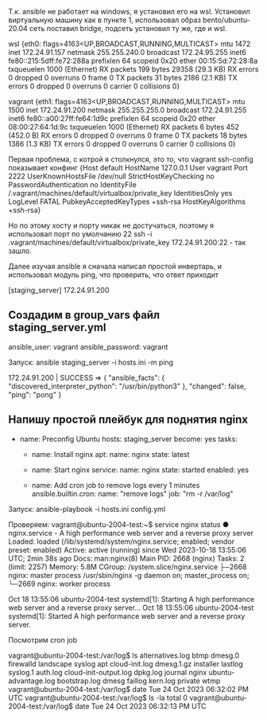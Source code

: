 Т.к. ansible не работает на windows, я установил его на wsl.
Установил виртуальную машину как в пункте 1, использовал образ bento/ubuntu-20.04
сеть поставил bridge, подсеть установил ту же, где и wsl.

wsl
{eth0: flags=4163<UP,BROADCAST,RUNNING,MULTICAST>  mtu 1472
        inet 172.24.91.157  netmask 255.255.240.0  broadcast 172.24.95.255
        inet6 fe80::215:5dff:fe72:288a  prefixlen 64  scopeid 0x20<link>
        ether 00:15:5d:72:28:8a  txqueuelen 1000  (Ethernet)
        RX packets 199  bytes 29358 (29.3 KB)
        RX errors 0  dropped 0  overruns 0  frame 0
        TX packets 31  bytes 2186 (2.1 KB)
        TX errors 0  dropped 0 overruns 0  carrier 0  collisions 0}

vagrant
{eth1: flags=4163<UP,BROADCAST,RUNNING,MULTICAST>  mtu 1500
        inet 172.24.91.200  netmask 255.255.255.0  broadcast 172.24.91.255
        inet6 fe80::a00:27ff:fe64:1d9c  prefixlen 64  scopeid 0x20<link>
        ether 08:00:27:64:1d:9c  txqueuelen 1000  (Ethernet)
        RX packets 6  bytes 452 (452.0 B)
        RX errors 0  dropped 0  overruns 0  frame 0
        TX packets 18  bytes 1386 (1.3 KB)
        TX errors 0  dropped 0 overruns 0  carrier 0  collisions 0}
		

Первая проблема, с котрой я столкнулся, это то, что vagrant ssh-config показывает конфинг
{Host default
  HostName 127.0.0.1
  User vagrant
  Port 2222
  UserKnownHostsFile /dev/null
  StrictHostKeyChecking no
  PasswordAuthentication no
  IdentityFile /.vagrant/machines/default/virtualbox/private_key
  IdentitiesOnly yes
  LogLevel FATAL
  PubkeyAcceptedKeyTypes +ssh-rsa
  HostKeyAlgorithms +ssh-rsa}
  
Но по этому хосту и порту никак не достучаться, поэтому я использовал порт по умолчанию 22 ssh -i .vagrant/machines/default/virtualbox/private_key 172.24.91.200:22 - так зашло.

Далее изучая ansible я сначала написал простой инвертарь, и использовал модуль ping, что проверить, что ответ приходит

[staging_server]
172.24.91.200

Создадим в group_vars файл staging_server.yml
---
ansible_user: vagrant
ansible_password: vagrant


Запуск:
ansible staging_server -i hosts.ini -m ping 

172.24.91.200 | SUCCESS => {
    "ansible_facts": {
        "discovered_interpreter_python": "/usr/bin/python3"
    },
    "changed": false,
    "ping": "pong"
}

Напишу простой плейбук для поднятия nginx
---
- name: Preconfig Ubuntu
  hosts: staging_server
  become: yes
  tasks:
    - name: Install nginx
      apt:
        name: nginx
        state: latest
        
    - name: Start nginx
      service:
        name: nginx
        state: started
        enabled: yes
        
    - name: Add cron job to remove logs every 1 minutes
      ansible.builtin.cron:
        name: "remove logs"
        job: "rm -r /var/log"
		


Запуск:
ansible-playbook -i hosts.ini config.yml

Проверяем:
vagrant@ubuntu-2004-test:~$ service nginx status
● nginx.service - A high performance web server and a reverse proxy server
     Loaded: loaded (/lib/systemd/system/nginx.service; enabled; vendor preset: enabled)
     Active: active (running) since Wed 2023-10-18 13:55:06 UTC; 2min 38s ago
       Docs: man:nginx(8)
   Main PID: 2668 (nginx)
      Tasks: 2 (limit: 2257)
     Memory: 5.8M
     CGroup: /system.slice/nginx.service
             ├─2668 nginx: master process /usr/sbin/nginx -g daemon on; master_process on;
             └─2669 nginx: worker process

Oct 18 13:55:06 ubuntu-2004-test systemd[1]: Starting A high performance web server and a reverse proxy server...
Oct 18 13:55:06 ubuntu-2004-test systemd[1]: Started A high performance web server and a reverse proxy server.

Посмотрим cron job

vagrant@ubuntu-2004-test:/var/log$ ls
alternatives.log  btmp                   dmesg.0     firewalld  landscape  syslog
apt               cloud-init.log         dmesg.1.gz  installer  lastlog    syslog.1
auth.log          cloud-init-output.log  dpkg.log    journal    nginx      ubuntu-advantage.log
bootstrap.log     dmesg                  faillog     kern.log   private    wtmp
vagrant@ubuntu-2004-test:/var/log$ date
Tue 24 Oct 2023 06:32:02 PM UTC
vagrant@ubuntu-2004-test:/var/log$ ls -la
total 0
vagrant@ubuntu-2004-test:/var/log$ date
Tue 24 Oct 2023 06:32:13 PM UTC